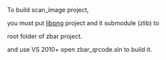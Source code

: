 To build scan_image project, 

you must put [libpng](https://github.com/ShadowsocksR-Live/libpng.git) project and it submodule (zlib) to 

root folder of zbar project.

and use VS 2010+ open zbar_qrcode.sln to build it.


